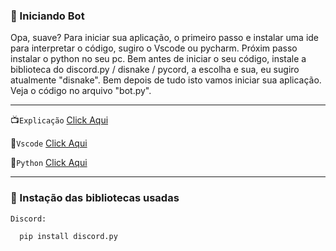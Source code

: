 ### 🔌 Iniciando Bot


Opa, suave? Para iniciar sua aplicação, o primeiro passo e instalar uma ide para interpretar o código, sugiro o Vscode ou pycharm. Próxim passo instalar o python no seu
pc. Bem antes de iniciar o seu código, instale a biblioteca do discord.py / disnake / pycord, a escolha e sua, eu sugiro atualmente "disnake". Bem depois de tudo isto
vamos iniciar sua aplicação. Veja o código no arquivo "bot.py".
________________________________

📺`Explicação` [Click Aqui](https://youtu.be/lPINuRgMk4g) 

🤖`Vscode` [Click Aqui](https://code.visualstudio.com) 

🐍`Python` [Click Aqui](https://www.python.org) 

__________________________________

### 📖 Instação das bibliotecas usadas

`Discord:` 

      pip install discord.py 
